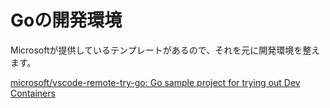 # Goの開発環境

Microsoftが提供しているテンプレートがあるので、それを元に開発環境を整えます。

[microsoft/vscode\-remote\-try\-go: Go sample project for trying out Dev Containers](https://github.com/microsoft/vscode-remote-try-go)
